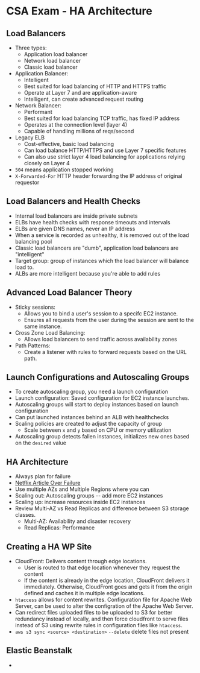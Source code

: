 # CSA Exam - HA Architecture

## Load Balancers
- Three types:
  - Application load balancer
  - Network load balancer
  - Classic load balancer
- Application Balancer:
  - Intelligent
  - Best suited for load balancing of HTTP and HTTPS traffic
  - Operate at Layer 7 and are application-aware
  - Intelligent, can create advanced request routing
- Network Balancer:
  - Performant
  - Best suited for load balancing TCP traffic, has fixed IP address
  - Operates at the connection level (layer 4)
  - Capable of handling millions of reqs/second
- Legacy ELB
  - Cost-effective, basic load balancing
  - Can load balance HTTP/HTTPS and use Layer 7 specific features
  - Can also use strict layer 4 load balancing for applications relying closely on Layer 4
- `504` means application stopped working
- `X-Forwarded-For` HTTP header forwarding the IP address of original requestor 

## Load Balancers and Health Checks
- Internal load balancers are inside private subnets
- ELBs have health checks with response timeouts and intervals
- ELBs are given DNS names, never an IP address
- When a service is recorded as unhealthy, it is removed out of the load balancing pool
- Classic load balancers are "dumb", application load balancers are "intelligent"
- Target group: group of instances which the load balancer will balance load to.
- ALBs are more intelligent because you're able to add rules

## Advanced Load Balancer Theory
- Sticky sessions: 
  - Allows you to bind a user's session to a specifc EC2 instance. 
  - Ensures all requests from the user during the session are sent to the same instance.
- Cross Zone Load Balancing:
  - Allows load balancers to send traffic across availability zones 
- Path Patterns:
  - Create a listener with rules to forward requests based on the URL path.

## Launch Configurations and Autoscaling Groups
- To create autoscaling group, you need a launch configuration
- Launch configuration: Saved configuration for EC2 instance launches.
- Autoscaling groups will start to deploy instances based on launch configuration
- Can put launched instances behind an ALB with healthchecks
- Scaling policies are created to adjust the capacity of group
  - Scale between `x` and `y` based on CPU or memory utilization 
- Autoscaling group detects fallen instances, initializes new ones based on the `desired` value

## HA Architecture
- Always plan for failure
- [Netflix Article Over Failure](goo.gl/UR2nzM)
- Use multiple AZs and Multiple Regions where you can
- Scaling out: Autoscaling groups -- add more EC2 instances
- Scaling up: increase resources inside EC2 instances
- Review Multi-AZ vs Read Replicas and difference between S3 storage classes.
  - Multi-AZ: Availability and disaster recovery
  - Read Replicas: Performance
## Creating a HA WP Site
- CloudFront: Delivers content through edge locations. 
  - User is routed to that edge location whenever they request the content
  - If the content is already in the edge location, CloudFront delivers it immediately. Otherwise, CloudFront goes and gets it from the origin defined and caches it in multiple edge locations.
- `htaccess` allows for content rewrites. Configuration file for Apache Web Server, can be used to alter the configration of the Apache Web Server.
- Can redirect files uploaded files to be uploaded to S3 for better redundancy instead of locally, and then force cloudfront to serve files instead of S3 using rewrite rules in configuration files like `htaccess`.
- `aws s3 sync <source> <destination>` `--delete` delete files not present

## Elastic Beanstalk
- 